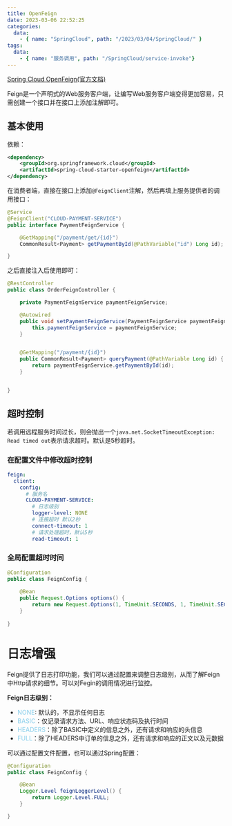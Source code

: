 ```yaml
---
title: OpenFeign
date: 2023-03-06 22:52:25
categories:
  data:
    - { name: "SpringCloud", path: "/2023/03/04/SpringCloud/" }
tags:
  data:
    - { name: "服务调用", path: "/SpringCloud/service-invoke"}
---
```


[Spring Cloud OpenFeign(官方文档)](https://spring.io/projects/spring-cloud-openfeign)

Feign是一个声明式的Web服务客户端，让编写Web服务客户端变得更加容易，只需创建一个接口并在接口上添加注解即可。

## 基本使用

依赖：

```xml
<dependency>
	<groupId>org.springframework.cloud</groupId>
    <artifactId>spring-cloud-starter-openfeign</artifactId>
</dependency>
```

在消费者端，直接在接口上添加`@FeignClient`注解，然后再填上服务提供者的调用接口：

```java
@Service
@FeignClient("CLOUD-PAYMENT-SERVICE")
public interface PaymentFeignService {

    @GetMapping("/payment/get/{id}")
    CommonResult<Payment> getPaymentById(@PathVariable("id") Long id);

}
```

之后直接注入后使用即可：

```java
@RestController
public class OrderFeignController {

    private PaymentFeignService paymentFeignService;

    @Autowired
    public void setPaymentFeignService(PaymentFeignService paymentFeignService) {
        this.paymentFeignService = paymentFeignService;
    }


    @GetMapping("/payment/{id}")
    public CommonResult<Payment> queryPayment(@PathVariable Long id) {
        return paymentFeignService.getPaymentById(id);
    }


}
```

## 超时控制

若调用远程服务时间过长，则会抛出一个`java.net.SocketTimeoutException: Read timed out`表示请求超时。默认是5秒超时。

### 在配置文件中修改超时控制

```yaml
feign:
  client:
    config:
      # 服务名
      CLOUD-PAYMENT-SERVICE:
      	# 日志级别
      	logger-level: NONE
      	# 连接超时 默认2秒
        connect-timeout: 1
        # 请求处理超时，默认5秒
        read-timeout: 1
```

### 全局配置超时时间

```java
@Configuration
public class FeignConfig {
    
    @Bean
    public Request.Options options() {
        return new Request.Options(1, TimeUnit.SECONDS, 1, TimeUnit.SECONDS, true);
    }
    
}
```

# 日志增强

Feign提供了日志打印功能，我们可以通过配置来调整日志级别，从而了解Feign中Http请求的细节。可以对Fegin的调用情况进行监控。

**Feign日志级别：**

- <font color="skyblue">NONE</font>: 默认的，不显示任何日志
- <font color="skyblue">BASIC</font>：仅记录请求方法、URL、响应状态码及执行时间
- <font color="skyblue">HEADERS</font>：除了BASIC中定义的信息之外，还有请求和响应的头信息
- <font color="skyblue">FULL</font>：除了HEADERS中订单的信息之外，还有请求和响应的正文以及元数据

可以通过配置文件配置，也可以通过Spring配置：

```java
@Configuration
public class FeignConfig {

    @Bean
    Logger.Level feignLoggerLevel() {
        return Logger.Level.FULL;
    }

}
```

